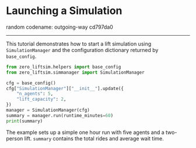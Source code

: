 # Launching a Simulation
random codename: outgoing-way cd797da0
***
This tutorial demonstrates how to start a lift simulation using
`SimulationManager` and the configuration dictionary returned by
`base_config`.

```python
from zero_liftsim.helpers import base_config
from zero_liftsim.simmanager import SimulationManager

cfg = base_config()
cfg["SimulationManager"]["__init__"].update({
    "n_agents": 5,
    "lift_capacity": 2,
})
manager = SimulationManager(cfg)
summary = manager.run(runtime_minutes=60)
print(summary)
```

The example sets up a simple one hour run with five agents and a
two-person lift. `summary` contains the total rides and average wait time.
